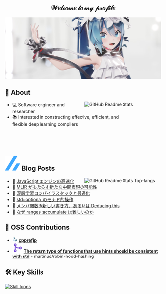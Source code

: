 <h2 align="center">𝒲𝑒𝓁𝒸𝑜𝓂𝑒 𝓉𝑜 𝓂𝓎 𝓅𝓇𝑜𝒻𝒾𝓁𝑒</h2>

<img align="center" src="image/Cover%20w%20Miku.png"/>

## 🐳 About

<p>
  <a href="https://github.com/anuraghazra/github-readme-stats" target="_blank"><img width="49%" align="right" src="https://github-readme-stats.vercel.app/api?username=acd1034&hide_border=true&show_icons=ture&disable_animations=true&rank_icon=github" alt="GitHub Readme Stats"/></a>
</p>

- 💻 Software engineer and researcher
- 📚 Interested in constructing effective, efficient, and<br>flexible deep learning compilers
<br>
<br>
<br>

## <a href="https://zenn.dev/acd1034" target="_blank"><img src="image/zenn.svg"/></a> Blog Posts

<p>
  <a href="https://github.com/anuraghazra/github-readme-stats" target="_blank"><img width="49%" align="right" src="https://github-readme-stats.vercel.app/api/top-langs/?username=acd1034&layout=compact&langs_count=6&hide_border=true&disable_animations=true&card_width=450px" alt="GitHub Readme Stats Top-langs"/></a>
</p>

<!-- BLOG-POST-LIST:START -->
- 📌 [JavaScript エンジンの高速化](https://zenn.dev/acd1034/articles/240726-accelerating-javascript-engine)
- 📘 [MLIR がもたらす新たな中間表現の可能性](https://zenn.dev/acd1034/articles/230423-mlir3vdt)
- 📝 [深層学習コンパイラスタックと最適化](https://zenn.dev/acd1034/articles/230325-dl-compiler-overview)
- 📌 [std::optional のモナド的操作](https://zenn.dev/acd1034/articles/221118-monadic-operation-for-optional)
- 📘 [メンバ関数の新しい書き方、あるいは Deducing this](https://zenn.dev/acd1034/articles/221117-deducing-this)
- 📝 [なぜ ranges::accumulate は難しいのか](https://zenn.dev/acd1034/articles/221006-why-ranges-accumulate-is-difficult)<!-- BLOG-POST-LIST:END -->

## 💓 OSS Contributions

- <img src="image/cpprefjp.svg" height="16"/> [**cpprefjp**](https://github.com/cpprefjp/site/commits?author=acd1034)
- <img src="image/git-merge.svg"/> [**The return type of functions that use hints should be consistent with std**](https://github.com/martinus/robin-hood-hashing/pull/138) - martinus/robin-hood-hashing

## 🛠️ Key Skills

<p>
  <a href="https://github.com/tandpfun/skill-icons" target="_blank"><img src="https://skillicons.dev/icons?i=c,cpp,cmake,haskell,rust,py,pytorch,css,html,js,wasm,linux,ubuntu,docker,git,github,githubactions,gitlab,latex,notion,vscode&theme=light&perline=11" alt="Skill Icons" /></a>
</p>

